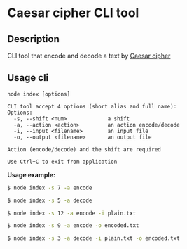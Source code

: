 # Caesar cipher CLI tool

## Description

CLI tool that encode and decode a text by [Caesar cipher](https://en.wikipedia.org/wiki/Caesar_cipher)

## Usage cli
```
node index [options]

CLI tool accept 4 options (short alias and full name):
Options:
  -s, --shift <num>             a shift
  -a, --action <action>         an action encode/decode
  -i, --input <filename>        an input file
  -o, --output <filename>       an output file

Action (encode/decode) and the shift are required

Use Ctrl+C to exit from application

```

**Usage example:**

```bash
$ node index -s 7 -a encode
```

```bash
$ node index -s 5 -a decode
```

```bash
$ node index -s 12 -a encode -i plain.txt
```

```bash
$ node index -s 9 -a encode -o encoded.txt
```

```bash
$ node index -s 3 -a decode -i plain.txt -o encoded.txt
```